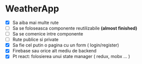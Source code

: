 # WeatherApp

- [x] Sa aiba mai multe rute
- [ ] Sa se foloseasca componente reutilizabile **(almost finished)**
- [ ] Sa se comenice intre componente
- [ ] Rute publice si private
- [x] Sa fie cel putin o pagina cu un form ( login/register)
- [x] Firebase sau orice alt mediu de backend
- [x] Pt react: folosierea unui state manager ( redux, mobx ... )
